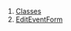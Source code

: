 1.  [Classes](views_after_auth_screens_events_edit_events_form/#classes)
2.  [EditEventForm](views_after_auth_screens_events_edit_events_form/EditEventForm-class.html)

